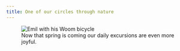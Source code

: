 ```yaml
---
title: One of our circles through nature
---
```

<figure>
<img src="/img/IMG_0682.jpg" alt="Emil with his Woom bicycle">
<figcaption>Now that spring is coming our daily excursions are even more joyful.</figcaption>
</figure>